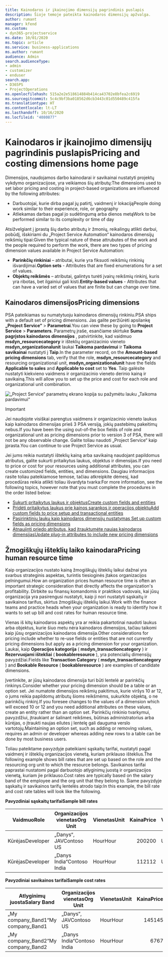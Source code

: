 ```yaml
---
title: Kainodaros ir įkainojimo dimensijų pagrindinis puslapis
description: Šioje temoje pateikta kainodaros dimensijų apžvalga.
author: rumant
manager: kfend
ms.custom:
- dyn365-projectservice
ms.date: 10/01/2020
ms.topic: article
ms.service: business-applications
ms.author: rumant
audience: Admin
search.audienceType:
- admin
- customizer
- enduser
search.app:
- D365PS
- ProjectOperations
ms.openlocfilehash: 515a2e2e518614884b414ca43702e8bfea2c6919
ms.sourcegitcommit: 5c4c9bf3ba018562d6cb3443c01d550489c415fa
ms.translationtype: HT
ms.contentlocale: lt-LT
ms.lasthandoff: 10/16/2020
ms.locfileid: "4080877"
---
```

# <a name="pricing-and-costing-dimensions-home-page"></a><span data-ttu-id="7b43b-103">Kainodaros ir įkainojimo dimensijų pagrindinis puslapis</span><span class="sxs-lookup"><span data-stu-id="7b43b-103">Pricing and costing dimensions home page</span></span>

<span data-ttu-id="7b43b-104">Dimensijos, naudojamos darbo kainodarai ir savikainai nustatyti projektų vykdymo organizacijose, yra veikiamos šių atributų:</span><span class="sxs-lookup"><span data-stu-id="7b43b-104">The dimensions used to set labor pricing and costing in project-based organizations are influenced by the following attributes:</span></span>

- <span data-ttu-id="7b43b-105">Darbuotojai, kurie dirba pagal jų patirtį, vaidmenį ir lokaciją</span><span class="sxs-lookup"><span data-stu-id="7b43b-105">People doing work similar to their experience, role, or geography</span></span>
- <span data-ttu-id="7b43b-106">Atliekamas darbas pagal jo sudėtingumą arba dienos metą</span><span class="sxs-lookup"><span data-stu-id="7b43b-106">Work to be performed similar to its complexity or time of day</span></span>

<span data-ttu-id="7b43b-107">Atsižvelgiant į įprastą šių darbo atributų ir žmonių, reikalingų atlikti darbui, pobūdį, išskiriami du „Project Service Automation“ kainodaros dimensijų reikšmių tipai:</span><span class="sxs-lookup"><span data-stu-id="7b43b-107">Given the typical nature of these attrubutes of the work and the people required to perform the work, there are two types of pricing dimension values available in Project Service Automation:</span></span> 

- <span data-ttu-id="7b43b-108">**Parinkčių rinkiniai** – atributai, kurie yra fiksuoti reikšmių rinkinių išvardijimai.</span><span class="sxs-lookup"><span data-stu-id="7b43b-108">**Option sets** - Attributes that are fixed enumerations for a set of values.</span></span>
- <span data-ttu-id="7b43b-109">**Objektų reikšmės** – atributai, galintys turėti įvairų reikšmių rinkinį, kuris yra ribotas, bet ilgainiui gali kisti.</span><span class="sxs-lookup"><span data-stu-id="7b43b-109">**Entity-based values** - Attributes that can have a varied set of values that are finite but can change over time.</span></span>

## <a name="pricing-dimensions"></a><span data-ttu-id="7b43b-110">Kainodaros dimensijos</span><span class="sxs-lookup"><span data-stu-id="7b43b-110">Pricing dimensions</span></span>

<span data-ttu-id="7b43b-111">PSA pateikiamas su numatytuoju kainodaros dimensijų rinkiniu.</span><span class="sxs-lookup"><span data-stu-id="7b43b-111">PSA ships with a default set of pricing dimensions.</span></span> <span data-ttu-id="7b43b-112">Jas galite peržiūrėti apsilankę **„Project Service“** > **Parametrai**.</span><span class="sxs-lookup"><span data-stu-id="7b43b-112">You can view these by going to **Project Service** > **Parameters**.</span></span> <span data-ttu-id="7b43b-113">Parametrų įraše, esančiame skirtuke **Suma pagrįstos kainodaros dimensijos** , patvirtinkite, kad vaidmuo **msdyn_resourcecategory** ir išteklių organizacinio vieneto **msdyn_organizationalunit** laukai **Taikoma pardavimui** ir **Taikoma savikainai** nustatyti į **Taip**.</span><span class="sxs-lookup"><span data-stu-id="7b43b-113">In the parameter record, on the **Amount-based pricing dimensions** tab, verify that the role, **msdyn_resourcecategory** and resourcing organizational unit, **msdyn_organizationalunit** have the fields **Applicable to sales** and **Applicable to cost** set to **Yes**.</span></span> <span data-ttu-id="7b43b-114">Taip galėsite nustatyti kiekvieno vaidmens ir organizacinio vieneto derinio kainą ir savikainą.</span><span class="sxs-lookup"><span data-stu-id="7b43b-114">This will allow you to set up the price and cost for each role and organizational unit combination.</span></span>

![„Project Service“ parametrų ekrano kopija su pažymėtu lauku „Taikoma pardavimui“](media/PS-OOB-parameters.png)

> [!IMPORTANT]
> <span data-ttu-id="7b43b-116">Jei naudojote visiškai parengtus vaidmens ir organizacinio vieneto laukus kaip kainodaros dimensijas prieš 3 PSA versiją, jokių pastebimų pakeitimų nebus.</span><span class="sxs-lookup"><span data-stu-id="7b43b-116">If you have been the using out-of-the box fields of role and organizational unit as pricing dimensions prior to version 3 of PSA, there will not be any observable change.</span></span> <span data-ttu-id="7b43b-117">Galite toliau naudoti „Project Service“ kaip įprasta.</span><span class="sxs-lookup"><span data-stu-id="7b43b-117">You can continue to use Project Service as usual.</span></span> 

<span data-ttu-id="7b43b-118">Jei jums reikia nustatyti išteklių kainą arba savikainą naudojant papildomus atributus, galite sukurti pritaikytus laukus, objektus ir dimensijas.</span><span class="sxs-lookup"><span data-stu-id="7b43b-118">If you need to price or cost for your resources using additional attributes, you can create customized fields, entities, and dimensions.</span></span> <span data-ttu-id="7b43b-119">Daugiau informacijos rasite toliau pateikiamose temose, tačiau atkreipkite dėmesį, kad procedūras reikia atlikti toliau išvardyta tvarka:</span><span class="sxs-lookup"><span data-stu-id="7b43b-119">For more information, see the following topics, however note that you must complete the procedures in the order listed below:</span></span>

- [<span data-ttu-id="7b43b-120">Sukurti pritaikytus laukus ir objektus</span><span class="sxs-lookup"><span data-stu-id="7b43b-120">Create custom fields and entities</span></span>](create-custom-fields-entities.md)
- [<span data-ttu-id="7b43b-121">Pridėti pritaikytus laukus prie kainos sąrankos ir operacijos objektų</span><span class="sxs-lookup"><span data-stu-id="7b43b-121">Add custom fields to price setup and transactional entities</span></span>](field-references.md)
- [<span data-ttu-id="7b43b-122">Pasirinktinių laukų kaip kainodaros dimensijų nustatymas </span><span class="sxs-lookup"><span data-stu-id="7b43b-122">Set up custom fields as pricing dimensions</span></span>](set-up-pricing-dimensions.md)
- [<span data-ttu-id="7b43b-123">Atnaujinti priedo atributus, kad įtrauktumėte naujas kainodaros dimensijas</span><span class="sxs-lookup"><span data-stu-id="7b43b-123">Update plug-in attributes to include new pricing dimensions</span></span>](update-plug-in-attributes.md)

## <a name="pricing-human-resource-time"></a><span data-ttu-id="7b43b-124">Žmogiškųjų išteklių laiko kainodara</span><span class="sxs-lookup"><span data-stu-id="7b43b-124">Pricing human resource time</span></span>
<span data-ttu-id="7b43b-125">Kaip organizacijos nustato kainą žmogiškųjų išteklių laikui dažnai yra svarbus strateginis aspektas, turintis tiesioginės įtakos organizacijos pelningumui.</span><span class="sxs-lookup"><span data-stu-id="7b43b-125">How an organization prices human resource time is often an important strategic consideration that directly affects the organization's profitability.</span></span> <span data-ttu-id="7b43b-126">Dirbkite su finansų komandomis ir praktikos vadovais, kai jūsų organizacija yra pasirengusi nustatyti, kaip ji nori nustatyti sąskaitų ir savikainos tarifus, skirtus žmogiškųjų išteklių laikui.</span><span class="sxs-lookup"><span data-stu-id="7b43b-126">Work with the finance teams and practice heads when your organization is ready to identify how it wants to set up bill and cost rates for human resource time.</span></span>

<span data-ttu-id="7b43b-127">Vienas iš kitų kainodaros aspektų yra ar reikia pakartotinai naudoti laukus arba objektus, kurie šiuo metu nėra kainodaros dimensijos, tačiau taikomi kaip jūsų organizacijos kainodaros dimensija.</span><span class="sxs-lookup"><span data-stu-id="7b43b-127">Other considerations for pricing include whether to re-use fields or entities that are not currently pricing dimensions but apply as a pricing dimension for your organization.</span></span> <span data-ttu-id="7b43b-128">Laukai, kaip **Operacijos kategorija** ( **msdyn_transactioncategory** ) ir **Rezervuojami ištekliai** ( **bookableresource** ), yra potencialių dimensijų pavyzdžiai.</span><span class="sxs-lookup"><span data-stu-id="7b43b-128">Fields like **Transaction Category** ( **msdyn_transactioncategory** ) and **Bookable Resource** ( **bookableresource** ) are examples of candidate dimensions.</span></span> 

<span data-ttu-id="7b43b-129">Įvertinkite, ar jūsų kainodaros dimensija turi būti lentelė ar parinkčių rinkinys.</span><span class="sxs-lookup"><span data-stu-id="7b43b-129">Consider whether your pricing dimension should be a table or an option set.</span></span> <span data-ttu-id="7b43b-130">Jei numatote dimensijos reikšmių pakitimus, kurie viršys 10 ar 12, o jums reikia papildomų atributų šioms reikšmėms, sukurkite objektą, o ne parinkčių rinkinį.</span><span class="sxs-lookup"><span data-stu-id="7b43b-130">If you foresee changes to the values of a dimension which will exceed 10 or 12 and you need additional attributes on these values, create an entity rather than an option set.</span></span> <span data-ttu-id="7b43b-131">Parinkčių rinkinio tvarkymui, pavyzdžiui, įtraukiant ar šalinant reikšmes, būtinas administratorius arba kūrėjas, o įtraukti naujas eilutes į lentelę gali dauguma verslo vartotojų.</span><span class="sxs-lookup"><span data-stu-id="7b43b-131">Maintaining an option set, such as adding or removing values, requires an admin or developer whereas adding new rows to a table can be done by most business users.</span></span>

<span data-ttu-id="7b43b-132">Toliau pateiktame pavyzdyje pateikiami sąskaitų tarifai, nustatyti pagal vaidmenį ir išteklių organizacijos vienetą, kuriam priklauso išteklius.</span><span class="sxs-lookup"><span data-stu-id="7b43b-132">The following example shows bill rates that are set up based on the role and the resourcing org unit to which the resource belongs.</span></span> <span data-ttu-id="7b43b-133">Savikainos tarifai paprastai nustatomi pagal darbuotojo atlyginimų juostą ir organizacijos vienetą, kuriam jie priklauso.</span><span class="sxs-lookup"><span data-stu-id="7b43b-133">Cost rates are typically based on the salary band of the employee and the org unit that they belong to.</span></span> <span data-ttu-id="7b43b-134">Šiame pavyzdyje sąskaitų ir savikainos tarifų lentelės atrodo taip:</span><span class="sxs-lookup"><span data-stu-id="7b43b-134">In this example, the bill rate and cost rate tables will look like the following.</span></span>

<span data-ttu-id="7b43b-135">**Pavyzdiniai sąskaitų tarifai**</span><span class="sxs-lookup"><span data-stu-id="7b43b-135">**Sample bill rates**</span></span>

| <span data-ttu-id="7b43b-136">Vaidmuo</span><span class="sxs-lookup"><span data-stu-id="7b43b-136">Role</span></span>        | <span data-ttu-id="7b43b-137">Organizacijos vienetas</span><span class="sxs-lookup"><span data-stu-id="7b43b-137">Org Unit</span></span>    |<span data-ttu-id="7b43b-138">Vienetas</span><span class="sxs-lookup"><span data-stu-id="7b43b-138">Unit</span></span>      |<span data-ttu-id="7b43b-139">Kaina</span><span class="sxs-lookup"><span data-stu-id="7b43b-139">Price</span></span>      |<span data-ttu-id="7b43b-140">Valiuta</span><span class="sxs-lookup"><span data-stu-id="7b43b-140">Currency</span></span>  |
| ------------|-------------|----------|----------:|----------|
| <span data-ttu-id="7b43b-141">Kūrėjas</span><span class="sxs-lookup"><span data-stu-id="7b43b-141">Developer</span></span>   | <span data-ttu-id="7b43b-142">„Danys“, JAV</span><span class="sxs-lookup"><span data-stu-id="7b43b-142">Contoso US</span></span>  |<span data-ttu-id="7b43b-143">Hour</span><span class="sxs-lookup"><span data-stu-id="7b43b-143">Hour</span></span> | <span data-ttu-id="7b43b-144">200</span><span class="sxs-lookup"><span data-stu-id="7b43b-144">200</span></span>|<span data-ttu-id="7b43b-145">USD</span><span class="sxs-lookup"><span data-stu-id="7b43b-145">USD</span></span>     |
| <span data-ttu-id="7b43b-146">Kūrėjas</span><span class="sxs-lookup"><span data-stu-id="7b43b-146">Developer</span></span>   | <span data-ttu-id="7b43b-147">„Danys India“</span><span class="sxs-lookup"><span data-stu-id="7b43b-147">Contoso India</span></span> |<span data-ttu-id="7b43b-148">Hour</span><span class="sxs-lookup"><span data-stu-id="7b43b-148">Hour</span></span>|   <span data-ttu-id="7b43b-149">112</span><span class="sxs-lookup"><span data-stu-id="7b43b-149">112</span></span>|<span data-ttu-id="7b43b-150">USD</span><span class="sxs-lookup"><span data-stu-id="7b43b-150">USD</span></span>     |


<span data-ttu-id="7b43b-151">**Pavyzdiniai savikainos tarifai**</span><span class="sxs-lookup"><span data-stu-id="7b43b-151">**Sample cost rates**</span></span>

| <span data-ttu-id="7b43b-152">Atlyginimų juosta</span><span class="sxs-lookup"><span data-stu-id="7b43b-152">Salary Band</span></span>     | <span data-ttu-id="7b43b-153">Organizacijos vienetas</span><span class="sxs-lookup"><span data-stu-id="7b43b-153">Org Unit</span></span>    |<span data-ttu-id="7b43b-154">Vienetas</span><span class="sxs-lookup"><span data-stu-id="7b43b-154">Unit</span></span>      |<span data-ttu-id="7b43b-155">Kaina</span><span class="sxs-lookup"><span data-stu-id="7b43b-155">Price</span></span>      |<span data-ttu-id="7b43b-156">Valiuta</span><span class="sxs-lookup"><span data-stu-id="7b43b-156">Currency</span></span>  |
| ----------------|-------------|----------|----------:|----------|
| <span data-ttu-id="7b43b-157">„My company_Band1“</span><span class="sxs-lookup"><span data-stu-id="7b43b-157">My company_Band1</span></span> | <span data-ttu-id="7b43b-158">„Danys“, JAV</span><span class="sxs-lookup"><span data-stu-id="7b43b-158">Contoso US</span></span>  |<span data-ttu-id="7b43b-159">Hour</span><span class="sxs-lookup"><span data-stu-id="7b43b-159">Hour</span></span> | <span data-ttu-id="7b43b-160">145</span><span class="sxs-lookup"><span data-stu-id="7b43b-160">145</span></span>|<span data-ttu-id="7b43b-161">USD</span><span class="sxs-lookup"><span data-stu-id="7b43b-161">USD</span></span>     |
| <span data-ttu-id="7b43b-162">„My company_Band2“</span><span class="sxs-lookup"><span data-stu-id="7b43b-162">My company_Band2</span></span> | <span data-ttu-id="7b43b-163">„Danys India“</span><span class="sxs-lookup"><span data-stu-id="7b43b-163">Contoso India</span></span> |<span data-ttu-id="7b43b-164">Hour</span><span class="sxs-lookup"><span data-stu-id="7b43b-164">Hour</span></span>|   <span data-ttu-id="7b43b-165">67</span><span class="sxs-lookup"><span data-stu-id="7b43b-165">67</span></span>|<span data-ttu-id="7b43b-166">USD</span><span class="sxs-lookup"><span data-stu-id="7b43b-166">USD</span></span>     |
